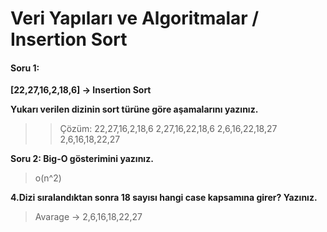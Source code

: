 # Veri Yapıları ve Algoritmalar / Insertion Sort

#### Soru 1: 

**[22,27,16,2,18,6] -> Insertion Sort**

**Yukarı verilen dizinin sort türüne göre aşamalarını yazınız.**

>>Çözüm:
>22,27,16,2,18,6
>2,27,16,22,18,6
>2,6,16,22,18,27
>2,6,16,18,22,27

**Soru 2: Big-O gösterimini yazınız.**
>o(n^2)

**4.Dizi sıralandıktan sonra 18 sayısı hangi case kapsamına girer? Yazınız.**
>Avarage -> 2,6,16,18,22,27 
